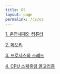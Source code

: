 ```yaml
---
title: OS
layout: page
permalink: /cs/os
---
```


[1. 운영체제와 컴퓨터](https://velog.io/@rlackdals_98/CS%EC%9A%B4%EC%98%81%EC%B2%B4%EC%A0%9C.1-%EC%9A%B4%EC%98%81%EC%B2%B4%EC%A0%9C%EC%99%80-%EC%BB%B4%ED%93%A8%ED%84%B0)

[2. 메모리]()

[3. 프로세스와 스레드]()

[4. CPU 스케줄링 알고리즘]()